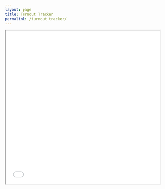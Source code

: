 ```yaml
---
layout: page
title: Turnout Tracker
permalink: /turnout_tracker/
---
```



<iframe src="/assets/files/turnout_tracker_philadelphia-15.html" width="100%" height="500px"></iframe>